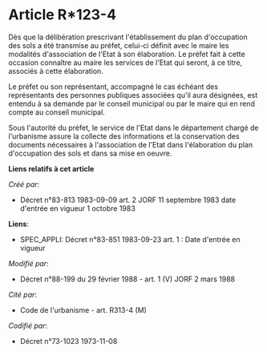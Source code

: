 # Article R*123-4

Dès que la délibération prescrivant l'établissement du plan d'occupation des sols a été transmise au préfet, celui-ci définit
avec le maire les modalités d'association de l'Etat à son élaboration. Le préfet fait à cette occasion connaître au maire les
services de l'Etat qui seront, à ce titre, associés à cette élaboration.

Le préfet ou son représentant, accompagné le cas échéant des représentants des personnes publiques associées qu'il aura
désignées, est entendu à sa demande par le conseil municipal ou par le maire qui en rend compte au conseil municipal.

Sous l'autorité du préfet, le service de l'Etat dans le département chargé de l'urbanisme assure la collecte des informations
et la conservation des documents nécessaires à l'association de l'Etat dans l'élaboration du plan d'occupation des sols et
dans sa mise en oeuvre.

**Liens relatifs à cet article**

_Créé par_:

  - Décret n°83-813 1983-09-09 art. 2 JORF 11 septembre 1983 date d'entrée en vigueur 1 octobre 1983

**Liens**:

  - SPEC_APPLI: Décret n°83-851 1983-09-23 art. 1 : Date d'entrée en vigueur

_Modifié par_:

  - Décret n°88-199 du 29 février 1988 - art. 1 (V) JORF 2 mars 1988

_Cité par_:

  - Code de l'urbanisme - art. R313-4 (M)

_Codifié par_:

  - Décret n°73-1023 1973-11-08
